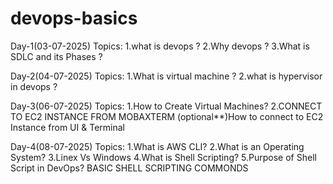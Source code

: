 # devops-basics

Day-1(03-07-2025)
Topics:
1.what is devops ?
2.Why devops ?
3.What is SDLC and its Phases ?

Day-2(04-07-2025)
Topics:
1.What is virtual machine ?
2.what is hypervisor in devops ?

Day-3(06-07-2025)
Topics:
1.How to Create Virtual Machines?
2.CONNECT TO EC2 INSTANCE FROM MOBAXTERM 
(optional**)How to connect to EC2 Instance from UI & Terminal

Day-4(08-07-2025)
Topics:
1.What is AWS CLI?
2.What is an Operating System?
3.Linex Vs Windows
4.What is Shell Scripting?
5.Purpose of Shell Script in DevOps?
BASIC SHELL SCRIPTING COMMONDS

